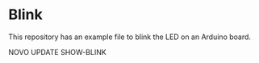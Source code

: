 # Blink

This repository has an example file to blink the LED on an Arduino board.

NOVO UPDATE SHOW-BLINK

